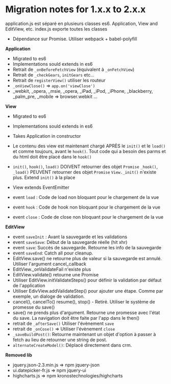 # Migration notes for 1.x.x to 2.x.x

application.js est séparé en plusieurs classes es6. Application, View and EditView, etc.
index.js exporte toutes les classes

- Dépendance sur Promise. Utiliser webpack + babel-polyfill


**Application**
- Migrated to es6
- Implementations sould extends in es6
- Retrait de `_onBeforeFetchView` (équivalent à `_onFetchView`)
- Retrait de `_checkGears`, `initGears` etc...
- Retrait de `registerView()` utiliser les routeur
- `_onViewClose()`  =>  `app.on('viewClose')`
- _webkit, _opera, _msie, _opera, _iPad, _iPod, _iPhone, _blackberry, _palm_pre, _mobile => browser.webkit ...


**View**
- Migrated to es6
- Implementations sould extends in es6
- Takes Application in constructor
- Le contenu des view est maintenant chargé APRÈS le `init()` et le `load()` et comme toujours, avant le `hook()`.  Tout code qui a besoin des parms et du html doit être placé dans le `hook()`
- `init()`, `hook()`, `load()` DOIVENT retourner des objet `Promise`
 `_hook()`, `_load()` PEUVENT retourner des objet `Promise`
`View._init()` n'existe plus.  Extend `init()` à la place

- View extends EventEmitter
- event `load` : Code de load non bloquant pour le chargement de la vue
- event `hook` : Code de hook non bloquant pour le chargement de la vue
- event `close` : Code de close non bloquant pour le chargement de la vue

**EditView**
- event `saveInit` : Avant la sauvegarde et les validations
- event `saveSave`: Début de la sauvegarde réelle (hit xhr)
- event `save`: Succès de sauvegarde. Retourne les info de la sauvegarde
- event `saveEnd`: Catch all pour cleanup.
- EditView.save() ne retourne plus de valeur si la sauvegarde est annulé. Utiliser l'argument cancel_callback
- EditView._onValidateFail n'existe plus
- EditView.validate() retourne une Promise
- Utiliser EditView.initValidateSteps() pour définir la validation par défaut de l'application
- Utiliser EdivView.addValidateStep() pour ajouter une étape. Comme par exemple, un dialoge de validation.
- cancel(), cancelTo() resume(), stop()  - Retiré.  Utiliser le système de promesse du save()
- save() ne prends plus d'argument. Retourne une promesse avec l'état du save.  La navigation doit être faite par l'app dans le then()
- retrait de `_afterSave()`   Utiliser l'évènement `save`
- retrait de `_onCose()`  =>  Utiliser l'évènement `close`
- `_saveBuildPost()`: Retourne maintenant un objet d'option à passer à fetch au lieu de retourner une string de post.
- `alternateCreateModel()`: Déplacé directement dans crm.

**Removed lib**

- jquery.json-2.3.min.js => npm  jquery-json
- ui.datepicker-fr.js  => npm jquery-ui
- highcharts.js => npm kronostechnologies/highcharts
